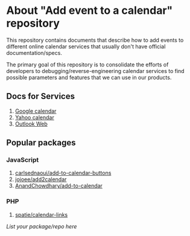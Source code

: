 # About "Add  event to a calendar" repository

This repository contains documents that describe how to add events 
to different online calendar services that usually don't have official 
documentation/specs.

The primary goal of this repository is to consolidate the efforts of 
developers to debugging/reverse-engineering calendar services to find 
possible parameters and features that we can use in our products.

## Docs for Services
1. [Google calendar](/services/google.md)
1. [Yahoo calendar](/services/yahoo.md)
1. [Outlook Web](/services/outlook-web.md)

## Popular packages
### JavaScript
 1. [carlsednaoui/add-to-calendar-buttons](https://github.com/carlsednaoui/add-to-calendar-buttons)
 1. [jojoee/add2calendar](https://github.com/jojoee/add2calendar)
 1. [AnandChowdhary/add-to-calendar](https://github.com/AnandChowdhary/add-to-calendar)
 
### PHP
 1. [spatie/calendar-links](https://github.com/spatie/calendar-links)

_List your package/repo here_
